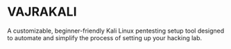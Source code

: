 # VAJRAKALI
A customizable, beginner-friendly Kali Linux pentesting setup tool designed to automate and simplify the process of setting up your hacking lab.
